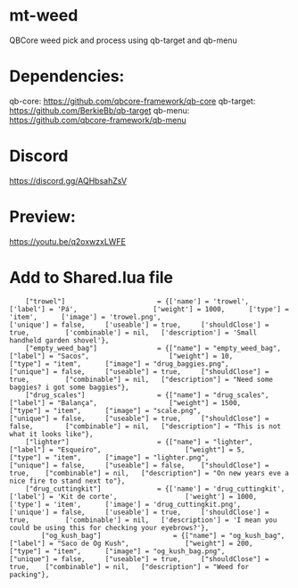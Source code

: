 # mt-weed
QBCore weed pick and process using qb-target and qb-menu

# Dependencies:
qb-core: https://github.com/qbcore-framework/qb-core
qb-target: https://github.com/BerkieBb/qb-target
qb-menu: https://github.com/qbcore-framework/qb-menu

# Discord
https://discord.gg/AQHbsahZsV 

# Preview:
 https://youtu.be/q2oxwzxLWFE

# Add to Shared.lua file
```
	["trowel"] 			 	         = {['name'] = 'trowel', 			  		['label'] = 'Pá', 					['weight'] = 1000, 		['type'] = 'item', 		['image'] = 'trowel.png', 						['unique'] = false,    	['useable'] = true, 	['shouldClose'] = true,	   		['combinable'] = nil,   ['description'] = 'Small handheld garden shovel'},
	["empty_weed_bag"] 		 	 	 = {["name"] = "empty_weed_bag", 			["label"] = "Sacos", 					["weight"] = 10, 	    ["type"] = "item", 		["image"] = "drug_baggies.png", 				["unique"] = false, 	["useable"] = true, 	["shouldClose"] = true,    		["combinable"] = nil,   ["description"] = "Need some baggies? i got some baggies"},
	["drug_scales"] 		 	     = {["name"] = "drug_scales", 				["label"] = "Balança", 					["weight"] = 1500, 	    ["type"] = "item", 		["image"] = "scale.png", 					["unique"] = false, 	["useable"] = true, 	["shouldClose"] = false,   		["combinable"] = nil,   ["description"] = "This is not what it looks like"},
	["lighter"] 				 	 = {["name"] = "lighter", 			  	  	["label"] = "Esqueiro", 					["weight"] = 5, 		["type"] = "item", 		["image"] = "lighter.png", 				        ["unique"] = false, 	["useable"] = false, 	["shouldClose"] = true,	   ["combinable"] = nil,   ["description"] = "On new years eve a nice fire to stand next to"},
	["drug_cuttingkit"] 			 = {['name'] = 'drug_cuttingkit', 			['label'] = 'Kit de corte', 				['weight'] = 1000, 		['type'] = 'item', 		['image'] = 'drug_cuttingkit.png', 				['unique'] = false, 	['useable'] = true, 	['shouldClose'] = true,	  		['combinable'] = nil,   ['description'] = 'I mean you could be using this for checking your eyebrows?'},
		["og_kush_bag"] 				 = {["name"] = "og_kush_bag", 			 		["label"] = "Saco de Og Kush", 				["weight"] = 200, 		["type"] = "item", 		["image"] = "og_kush_bag.png", 			["unique"] = false, 	["useable"] = true, 	["shouldClose"] = true,    ["combinable"] = nil,   ["description"] = "Weed for packing"},

```
